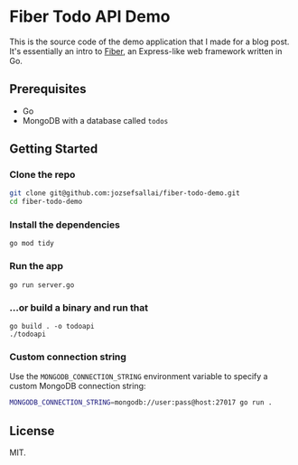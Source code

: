 # Fiber Todo API Demo

This is the source code of the demo application that I made for a blog post. It's essentially an intro to [Fiber](https://github.com/gofiber/fiber), an Express-like web framework written in Go.

## Prerequisites

  * Go
  * MongoDB with a database called `todos`

## Getting Started

### Clone the repo

```sh
git clone git@github.com:jozsefsallai/fiber-todo-demo.git
cd fiber-todo-demo
```

### Install the dependencies

```
go mod tidy
```

### Run the app

```
go run server.go
```

### ...or build a binary and run that

```
go build . -o todoapi
./todoapi
```

### Custom connection string

Use the `MONGODB_CONNECTION_STRING` environment variable to specify a custom MongoDB connection string:

```sh
MONGODB_CONNECTION_STRING=mongodb://user:pass@host:27017 go run .
```

## License

MIT.
